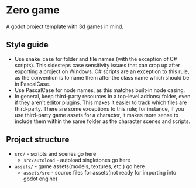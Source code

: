# Zero game

A godot project template with 3d games in mind.

## Style guide

- Use snake_case for folder and file names (with the exception of C# scripts). This sidesteps case sensitivity issues that can crop up after exporting a project on Windows. C# scripts are an exception to this rule, as the convention is to name them after the class name which should be in PascalCase.
- Use PascalCase for node names, as this matches built-in node casing.
- In general, keep third-party resources in a top-level addons/ folder, even if they aren't editor plugins. This makes it easier to track which files are third-party. There are some exceptions to this rule; for instance, if you use third-party game assets for a character, it makes more sense to include them within the same folder as the character scenes and scripts.


## Project structure

- `src/` - scripts and scenes go here
    - `src/autoload` - autoload singletones go here
- `assets/` - game assets(models, textures, etc.) go here
    - `assets/src` - source files for assets(not ready for importing into godot engine)
